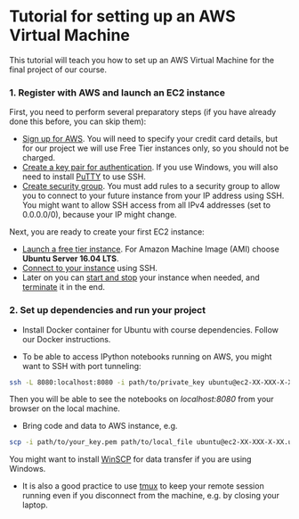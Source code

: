 # Tutorial for setting up an AWS Virtual Machine

This tutorial will teach you how to set up an AWS Virtual Machine for the final project of our course. 

### 1. Register with AWS and launch an EC2 instance

First, you need to perform several preparatory steps (if you have already done this before, you can skip them):
- [Sign up for AWS](http://docs.aws.amazon.com/AWSEC2/latest/UserGuide/get-set-up-for-amazon-ec2.html#sign-up-for-aws). You will need to specify your credit card details, but for our project we will use Free Tier instances only, so you should not be charged.
- [Create a key pair for authentication](http://docs.aws.amazon.com/AWSEC2/latest/UserGuide/get-set-up-for-amazon-ec2.html#create-a-key-pair). If you use Windows, you will also need to install [PuTTY](https://www.chiark.greenend.org.uk/~sgtatham/putty/) to use SSH.
- [Create security group](http://docs.aws.amazon.com/AWSEC2/latest/UserGuide/get-set-up-for-amazon-ec2.html#create-a-base-security-group). You must add rules to a security group to allow you to connect to your future instance from your IP address using SSH. You might want to allow SSH access from all IPv4 addresses (set to 0.0.0.0/0), because your IP might change.

Next, you are ready to create your first EC2 instance:
- [Launch a free tier instance](http://docs.aws.amazon.com/AWSEC2/latest/UserGuide/EC2_GetStarted.html#ec2-launch-instance). For Amazon Machine Image (AMI) choose **Ubuntu Server 16.04 LTS**.
- [Connect to your instance](http://docs.aws.amazon.com/AWSEC2/latest/UserGuide/EC2_GetStarted.html#ec2-connect-to-instance-linux) using SSH.
- Later on you can [start and stop](http://docs.aws.amazon.com/AWSEC2/latest/UserGuide/Stop_Start.html) your instance when needed, and [terminate](http://docs.aws.amazon.com/AWSEC2/latest/UserGuide/EC2_GetStarted.html#ec2-clean-up-your-instance) it in the end.

### 2. Set up dependencies and run your project

- Install Docker container for Ubuntu with course dependencies. Follow our Docker instructions.

- To be able to access IPython notebooks running on AWS, you might want to SSH with port tunneling:
```sh
ssh -L 8080:localhost:8080 -i path/to/private_key ubuntu@ec2-XX-XXX-X-XX.us-east-2.compute.amazonaws.com
```
Then you will be able to see the notebooks on *localhost:8080* from your browser on the local machine.

- Bring code and data to AWS instance, e.g.
```sh
scp -i path/to/your_key.pem path/to/local_file ubuntu@ec2-XX-XXX-X-XX.us-east-2.compute.amazonaws.com:path/to/remote_file
``` 
You might want to install [WinSCP](https://winscp.net/eng/docs/lang:ru) for data transfer if you are using Windows.

- It is also a good practice to use [tmux](https://medium.com/@peterxjang/a-minimalist-guide-to-tmux-13675fb160fa) to keep your remote session running even if you disconnect from the machine, e.g. by closing your laptop.

